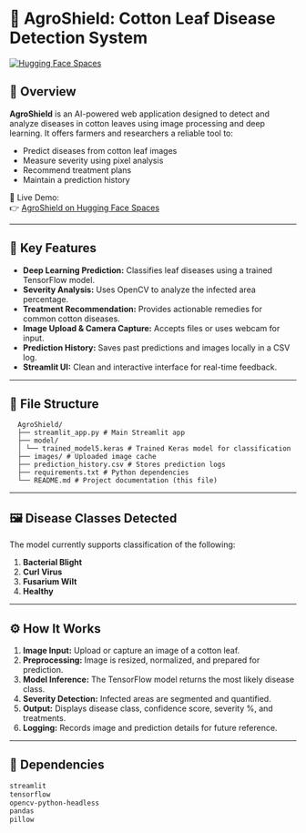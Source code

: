 # 🌿 AgroShield: Cotton Leaf Disease Detection System

[![Hugging Face Spaces](https://img.shields.io/badge/Deploy%20on-HuggingFace-blue?logo=huggingface)](https://huggingface.co/spaces/david-0705/AgroShield)

## 🔬 Overview

**AgroShield** is an AI-powered web application designed to detect and analyze diseases in cotton leaves using image processing and deep learning. It offers farmers and researchers a reliable tool to:
- Predict diseases from cotton leaf images
- Measure severity using pixel analysis
- Recommend treatment plans
- Maintain a prediction history

🚀 Live Demo:  
👉 [AgroShield on Hugging Face Spaces](https://huggingface.co/spaces/david-0705/AgroShield)

---

## 🧠 Key Features

- **Deep Learning Prediction:** Classifies leaf diseases using a trained TensorFlow model.
- **Severity Analysis:** Uses OpenCV to analyze the infected area percentage.
- **Treatment Recommendation:** Provides actionable remedies for common cotton diseases.
- **Image Upload & Camera Capture:** Accepts files or uses webcam for input.
- **Prediction History:** Saves past predictions and images locally in a CSV log.
- **Streamlit UI:** Clean and interactive interface for real-time feedback.

---

## 📁 File Structure
      AgroShield/
      ├── streamlit_app.py # Main Streamlit app
      ├── model/
      │ └── trained_model5.keras # Trained Keras model for classification
      ├── images/ # Uploaded image cache
      ├── prediction_history.csv # Stores prediction logs
      ├── requirements.txt # Python dependencies
      └── README.md # Project documentation (this file)



---

## 🖼️ Disease Classes Detected

The model currently supports classification of the following:

1. **Bacterial Blight**
2. **Curl Virus**
3. **Fusarium Wilt**
4. **Healthy**

---

## ⚙️ How It Works

1. **Image Input:** Upload or capture an image of a cotton leaf.
2. **Preprocessing:** Image is resized, normalized, and prepared for prediction.
3. **Model Inference:** The TensorFlow model returns the most likely disease class.
4. **Severity Detection:** Infected areas are segmented and quantified.
5. **Output:** Displays disease class, confidence score, severity %, and treatments.
6. **Logging:** Records image and prediction details for future reference.

---

## 🧾 Dependencies

```txt
streamlit
tensorflow
opencv-python-headless
pandas
pillow


